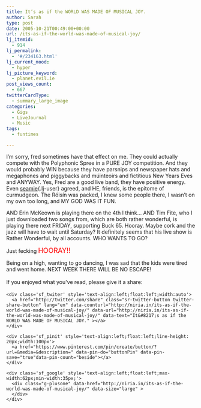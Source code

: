 ```yaml
---
title: It’s as if the WORLD WAS MADE OF MUSICAL JOY.
author: Sarah
type: post
date: 2005-10-21T00:49:00+00:00
url: /its-as-if-the-world-was-made-of-musical-joy/
lj_itemid:
  - 914
lj_permalink:
  - '#/234163.html'
lj_current_mood:
  - hyper
lj_picture_keyword:
  - planet.evil.ie
post_views_count:
  - 667
twitterCardType:
  - summary_large_image
categories:
  - Gigs
  - LiveJournal
  - Music
tags:
  - funtimes

---
```

<div id="fb-root">
</div>

I&#8217;m sorry, fred sometimes have that effect on me. They could actually compete with the Polyphonic Spree in a PURE JOY competition. And they would probably WIN because they have parsnips and newspaper hats and megaphones and piggybacks and múinteoirs and fictitious New Years Eves and ANYWAY. Yes, Fred are a good live band, they have positive energy. Even [seamie][1]{.lj-user} agreed, and HE, friends, is the epitome of curmudgeon. The Róisín was packed, I knew some people there, I wasn&#8217;t on my own too long, and MY GOD WAS IT FUN.

AND Erin McKeown is playing there on the 4th I think&#8230; AND Tim Fite, who I just downloaded two songs from, which are both rather wonderful, is playing there next FRIDAY, supporting Buck 65. Hooray. Maybe cork and the jazz will have to wait until Saturday? It definitely seems that his live show is Rather Wonderful, by all accounts. WHO WANTS TO GO?

Just fecking <span style="color: red; font-size: large;">HOORAY!!</span>

Being on a high, wanting to go dancing, I was sad that the kids were tired and went home. NEXT WEEK THERE WILL BE NO ESCAPE!

<div class='sfsi_Sicons' style='width: 100%; display: inline-block; vertical-align: middle; text-align:left'>
  <div style='margin:0px 8px 0px 0px; line-height: 24px'>
    <span>If you enjoyed what you've read, please give it a share:</span>
  </div>
  
  <div class='sfsi_socialwpr'>
    <div class='sf_fb' style='text-align:left;width:125px'>
      <div class="fb-like" href="http://niria.in/its-as-if-the-world-was-made-of-musical-joy/" width="180" send="false" showfaces="false"  action="like" data-share="true"data-layout="button_count" >
      </div>
    </div>
    
    <div class='sf_twiter' style='text-align:left;float:left;width:auto'>
      <a href="http://twitter.com/share" class="sr-twitter-button twitter-share-button" lang="en" data-counturl="http://niria.in/its-as-if-the-world-was-made-of-musical-joy/" data-url="http://niria.in/its-as-if-the-world-was-made-of-musical-joy/" data-text="It&#8217;s as if the WORLD WAS MADE OF MUSICAL JOY." ></a>
    </div>
    
    <div class='sf_pinit' style='text-align:left;float:left;line-height: 20px;width:100px'>
      <a href="https://www.pinterest.com/pin/create/button/?url=&media=&description=" data-pin-do="buttonPin" data-pin-save="true"data-pin-count="beside"></a>
    </div>
    
    <div class='sf_google' style='text-align:left;float:left;max-width:62px;min-width:35px;'>
      <div class="g-plusone" data-href="http://niria.in/its-as-if-the-world-was-made-of-musical-joy/" data-size="large" >
      </div>
    </div>
  </div>
</div>

 [1]: http://seamie.livejournal.com/